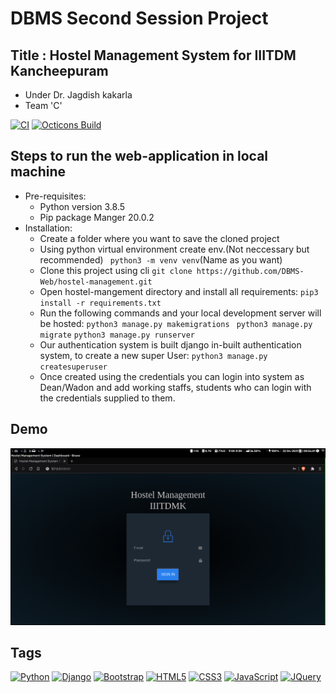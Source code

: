 # DBMS Second Session Project
## Title : Hostel Management System for IIITDM Kancheepuram
   - Under Dr. Jagdish kakarla
   - Team 'C' 

[![CI](https://github.com/primer/octicons/actions/workflows/ci.yml/badge.svg?branch=main&event=push)](https://github.com/DBMS-Web/hostel-management/actions/workflows/main.yml) 
[![Octicons Build](https://github.com/primer/octicons/workflows/Octicons%20Build/badge.svg)](https://github.com/DBMS-Web/hostel-management/deployments/activity_log?environment=hms-iiitdmk)

## Steps to run the web-application in local machine
   - Pre-requisites:
      - Python version 3.8.5
      - Pip package Manger 20.0.2
   - Installation:
      - Create a folder where you want to save the cloned project
      - Using python virtual environment create env.(Not neccessary but recommended)
         ` python3 -m venv venv`(Name as you want)
      - Clone this project using cli
         ` git clone https://github.com/DBMS-Web/hostel-management.git `
      - Open hostel-mangement directory and install all requirements:
         ` pip3 install -r requirements.txt `
      - Run the following commands and your local development server will be hosted:
         ` python3 manage.py makemigrations `
         ` python3 manage.py migrate`
         ` python3 manage.py runserver `
      - Our authentication system is built django in-built authentication system, to create a new super User:
         ` python3 manage.py createsuperuser `
      - Once created using the credentials you can login into system as Dean/Wadon and add working staffs, students who can login with the credentials supplied to them.

## Demo
![HMS](./2021-04-22-00-54-06.png?raw=true "Hostel Management System")

## Tags
[![Python](https://img.shields.io/badge/-Python-black?style=flat&logo=python&link=https://github.com/Anuragkar234)](https://github.com/Anuragkar234)
[![Django](https://img.shields.io/badge/-Django-darkgreen?style=flat&logo=django&link=https://github.com/Anuragkar234)](https://github.com/Anuragkar234)
[![Bootstrap](https://img.shields.io/badge/-Bootstrap-563D7C?style=flat&logo=bootstrap&link=https://github.com/Anuragkar234)](https://github.com/Anuragkar234)
[![HTML5](https://img.shields.io/badge/-HTML5-E34F26?style=flat&logo=html5&logoColor=white&link=https://github.com/Anuragkar234)](https://github.com/Anuragkar234)
[![CSS3](https://img.shields.io/badge/-CSS3-1572B6?style=flat&logo=css3&link=https://github.com/Anuragkar234)](https://github.com/Anuragkar234)
[![JavaScript](https://img.shields.io/badge/-JavaScript-black?style=flat&logo=javascript&link=https://github.com/Anuragkar234)](https://github.com/Anuragkar234)
[![JQuery](https://img.shields.io/badge/-JQuery-blue?style=flat&logo=jquery&link=https://github.com/Anuragkar234)](https://github.com/Anuragkar234)
